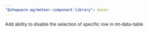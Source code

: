 ```yaml
---
"@shopware-ag/meteor-component-library": minor
---
```


Add ability to disable the selection of specific row in mt-data-table
